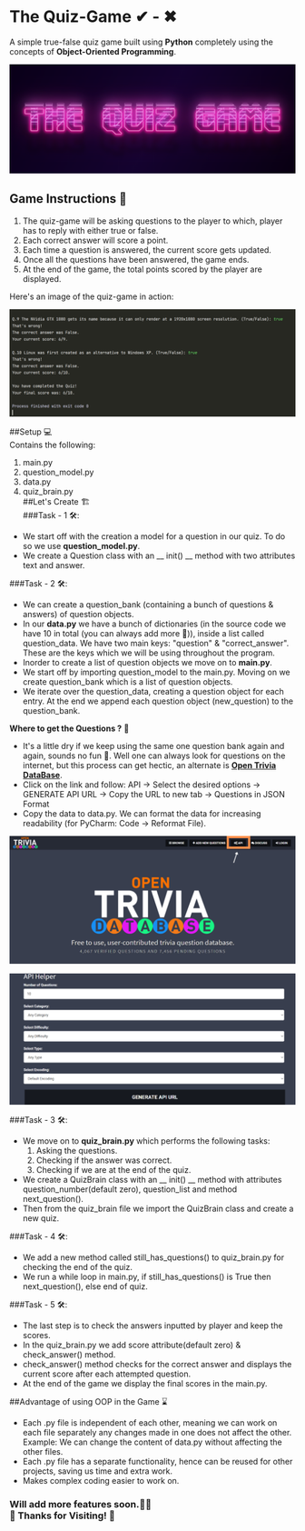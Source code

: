 # The Quiz-Game ✔ - ✖ <br>
A simple true-false quiz game built using **Python** completely using the concepts of **Object-Oriented Programming**.

![Image_0](Image_0.png)

## Game Instructions 👾 <br>
1. The quiz-game will be asking questions to the player to which, player has to reply with either true or false.
2. Each correct answer will score a point.
3. Each time a question is answered, the current score gets updated.
4. Once all the questions have been answered, the game ends.
5. At the end of the game, the total points scored by the player are displayed.

Here's an image of the quiz-game in action:

![Image_1](Image_1.png)

##Setup 💻 <br>
Contains the following:
1. main.py
2. question_model.py
3. data.py
4. quiz_brain.py <br>
##Let's Create 🏗️ <br>
###Task - 1 🛠️: 
- We start off with the creation a model for a question in our quiz. To do so we use **question_model.py**.
- We create a Question class with an __ init() __ method with two attributes text and answer.

###Task - 2 🛠️:
- We can create a question_bank (containing a bunch of questions & answers) of question objects.
- In our **data.py** we have a bunch of dictionaries (in the source code we have 10 in total (you can always add more 🙈)), inside a list called question_data. We have two main keys: "question" & "correct_answer". These are the keys which we will be using throughout the program.
- Inorder to create a list of question objects we move on to **main.py**.
- We start off by importing question_model to the main.py. Moving on we create question_bank which is a list of question objects.
- We iterate over the question_data, creating a question object for each entry. At the end we append each question object (new_question) to the question_bank.

**Where to get the Questions ?** 🤔
- It's a little dry if we keep using the same one question bank again and again, sounds no fun 🥱. Well one can always look for questions on the internet, but this process can get hectic, an alternate is **[Open Trivia DataBase](https://opentdb.com/)**. 
- Click on the link and follow: API -> Select the desired options -> GENERATE API URL -> Copy the URL to new tab -> Questions in JSON Format
- Copy the data to data.py. We can format the data for increasing readability (for PyCharm: Code -> Reformat File).

![Image_2](Image_2.png)

![Image_3](Image_3.png)

###Task - 3 🛠️:
- We move on to **quiz_brain.py** which performs the following tasks: 
  1. Asking the questions.
  2. Checking if the answer was correct.
  3. Checking if we are at the end of the quiz.
- We create a QuizBrain class with an __ init() __ method with attributes question_number(default zero), question_list and method next_question().
- Then from the quiz_brain file we import the QuizBrain class and create a new quiz.

###Task - 4 🛠️:
- We add a new method called still_has_questions() to quiz_brain.py for checking the end of the quiz.
- We run a while loop in main.py, if still_has_questions() is True then next_question(), else end of quiz.

###Task - 5 🛠️:
- The last step is to check the answers inputted by player and keep the scores.
- In the quiz_brain.py we add score attribute(default zero) & check_answer() method.
- check_answer() method checks for the correct answer and displays the current score after each attempted question.
- At the end of the game we display the final scores in the main.py.

##Advantage of using OOP in the Game ⌛
- Each .py file is independent of each other, meaning we can work on each file separately any changes made in one does not affect the other. Example: We can change the content of data.py without affecting the other files.
- Each .py file has a separate functionality, hence can be reused for other projects, saving us time and extra work.
- Makes complex coding easier to work on. 

### Will add more features soon.🏃‍♀️<br>🦄 Thanks for Visiting! 🦄
